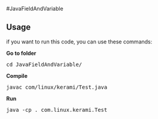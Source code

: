 #JavaFieldAndVariable

## Usage

if you want to run this code, you can use these commands:


<strong>Go to folder</strong>
<pre>cd JavaFieldAndVariable/</pre>

<strong>Compile</strong>
<pre>
javac com/linux/kerami/Test.java
</pre>

<strong>Run</strong>
<pre>
java -cp . com.linux.kerami.Test
</pre>
